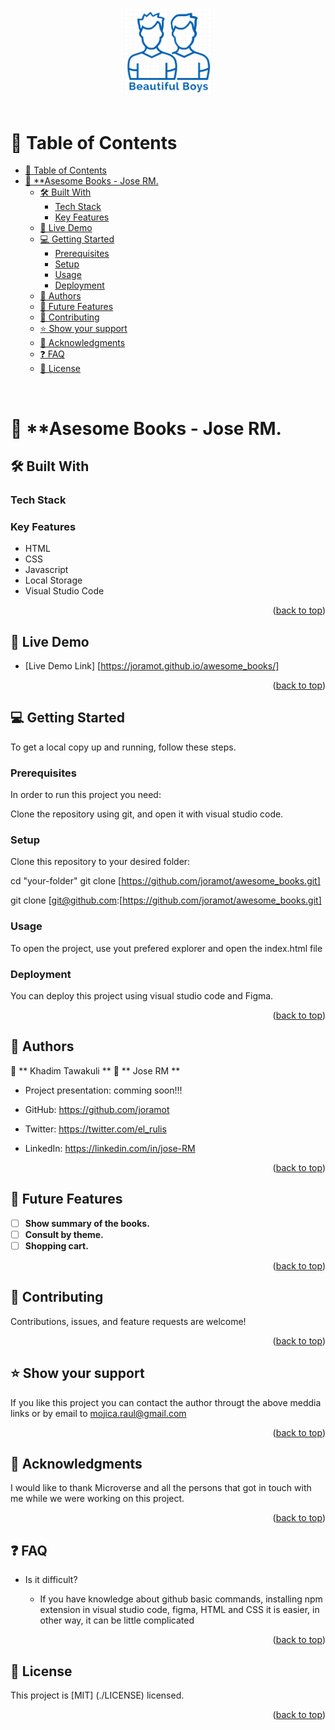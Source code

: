 <a name="readme-top"></a>

<!--
HOW TO USE:
This is an example of how you may give instructions on setting up your project locally.

Modify this file to match your project and remove sections that don't apply.

REQUIRED SECTIONS:
- Table of Contents
- About the Project
  - Built With
  - Live Demo
- Getting Started
- Authors
- Future Features
- Contributing
- Show your support
- Acknowledgements
- License

OPTIONAL SECTIONS:
- FAQ

After you're finished please remove all the comments and instructions!
-->


<div align="center">
  <!-- You are encouraged to replace this logo with your own! Otherwise you can also remove it. -->
  <img src="./Logo_BeautifulBoys.png" alt="logo" width="140"  height="auto" />
  <br/>
  <br/>
</div>

<!-- TABLE OF CONTENTS -->


# 📗 Table of Contents

- [📗 Table of Contents](#-table-of-contents)
- [📖 \*\*Asesome Books - Jose RM. ](#-asesome-books---jose-rm-)
  - [🛠 Built With ](#-built-with-)
    - [Tech Stack ](#tech-stack-)
    - [Key Features ](#key-features-)
  - [🚀 Live Demo ](#-live-demo-)
  - [💻 Getting Started ](#-getting-started-)
    - [Prerequisites](#prerequisites)
    - [Setup](#setup)
    - [Usage](#usage)
    - [Deployment](#deployment)
  - [👥 Authors ](#-authors-)
  - [🔭 Future Features ](#-future-features-)
  - [🤝 Contributing ](#-contributing-)
  - [⭐️ Show your support ](#️-show-your-support-)
  - [🙏 Acknowledgments ](#-acknowledgments-)
  - [❓ FAQ ](#-faq-)
  - [📝 License ](#-license-)

 <br/>

# 📖 **Asesome Books - Jose RM. <a name="about-project"></a>



## 🛠 Built With <a name="Visual Studio Code"></a>

### Tech Stack <a name="Viual Studio Code"></a>

### Key Features <a name="key-features"></a>

- HTML
- CSS
- Javascript
- Local Storage
- Visual Studio Code 

<p align="right">(<a href="#readme-top">back to top</a>)</p>

<!-- LIVE DEMO -->

## 🚀 Live Demo <a name="live-demo"></a>

- [Live Demo Link] [https://joramot.github.io/awesome_books/]

<p align="right">(<a href="#readme-top">back to top</a>)</p>



## 💻 Getting Started <a name="getting-started"></a>


To get a local copy up and running, follow these steps.

### Prerequisites

In order to run this project you need:

Clone the repository using git, and open it with visual studio code.

### Setup

Clone this repository to your desired folder:

  cd "your-folder"
  git clone [https://github.com/joramot/awesome_books.git]

  git clone [git@github.com:[https://github.com/joramot/awesome_books.git]


### Usage

To open the project, use yout prefered explorer and open the index.html file 


### Deployment

You can deploy this project using visual studio code and Figma.

<p align="right">(<a href="#readme-top">back to top</a>)</p>


## 👥 Authors <a name="authors"></a>

👤 ** Khadim Tawakuli **
👤 ** Jose RM **

- Project presentation: comming soon!!!

- GitHub: https://github.com/joramot
- Twitter: https://twitter.com/el_rulis
- LinkedIn: https://linkedin.com/in/jose-RM

<p align="right">(<a href="#readme-top">back to top</a>)</p>



## 🔭 Future Features <a name="future-features"></a>

- [ ] **Show summary of the books.**
- [ ] **Consult by theme.**
- [ ] **Shopping cart.**

<p align="right">(<a href="#readme-top">back to top</a>)</p>

<!-- CONTRIBUTING -->


## 🤝 Contributing <a name="contributing"></a>

Contributions, issues, and feature requests are welcome!

<p align="right">(<a href="#readme-top">back to top</a>)</p>


## ⭐️ Show your support <a name="support"></a>

If you like this project you can contact the author througt the above meddia links or by email to mojica.raul@gmail.com

<p align="right">(<a href="#readme-top">back to top</a>)</p>


## 🙏 Acknowledgments <a name="acknowledgements"></a>

I would like to thank Microverse and all the persons that got in touch with me while we were working on this project.

<p align="right">(<a href="#readme-top">back to top</a>)</p>


## ❓ FAQ <a name="faq"></a>

- Is it difficult?

  - If you have knowledge about github basic commands, installing npm extension in visual studio code, figma, HTML and CSS it is easier, in other way, it can be little complicated

<p align="right">(<a href="#readme-top">back to top</a>)</p>


## 📝 License <a name="license"></a>

This project is [MIT] (./LICENSE) licensed.
<br>

<p align="right">(<a href="#readme-top">back to top</a>)</p>